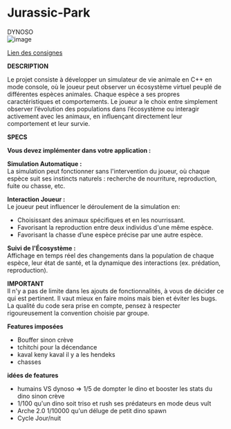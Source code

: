 # Jurassic-Park
DYNOSO  
![image](https://t1.pixers.pics/img-1fb6f67c/acrylic-prints-diplodocus-dinosaur-with-goofy-expression-illustration.jpg?H4sIAAAAAAAAA3WOXW7DIBCEr4Ml7F1-FhkfIK85gmUwTmn8g8Bpo56-pO1rn3Z2pJlv4LGXaQngw36GDFuc5zXAEtf6lSGHEr8CI4Mcm6G6K0Os6vgI2ecjsZYkb4XW3GDPSZhm-Jxqcpvynb2dZyoDQFFdis9aV48v4LcCEoUFIYDmmfTie6fchGNaw73EVuFTYpf2G0f-w_1boRG5ftHPHDdW5xyVc7L3dGvgH9avhpqCyxWIwPZAEqx9WePlSmR7ktaOSnlSxjsZjFM6GC2MQxeCWxbpJqW6SvkGYvKQSCsBAAA=)


[Lien des consignes](https://drive.google.com/file/d/1g8KIlVcBNlz_924NdNpjZObnCcWUdUnK/view?usp=drive_link)


 **DESCRIPTION**  
 
Le projet consiste à développer un simulateur de vie animale en C++ en mode console, où le joueur peut observer un écosystème virtuel peuplé de différentes espèces animales. Chaque espèce a ses propres caractéristiques et comportements. Le joueur a le choix entre simplement observer l’évolution des populations dans l’écosystème ou interagir activement avec les animaux, en influençant directement leur comportement et leur survie.  


  **SPECS**
  
**Vous devez implémenter dans votre application :**  

  **Simulation Automatique :**  
La simulation peut fonctionner sans l'intervention du joueur, où chaque espèce suit ses instincts naturels : recherche de nourriture, reproduction, fuite ou chasse, etc.

  **Interaction Joueur :**  
Le joueur peut influencer le déroulement de la simulation en:
 
 * Choisissant des animaux spécifiques et en les nourrissant.  
 * Favorisant la reproduction entre deux individus d'une même espèce.  
 * Favorisant la chasse d’une espèce précise par une autre espèce.

  **Suivi de l'Écosystème :**  
Affichage en temps réel des changements dans la population de chaque espèce, leur état de santé, et la dynamique des interactions (ex. prédation, reproduction).

  **IMPORTANT**  
Il n'y a pas de limite dans les ajouts de fonctionnalités, à vous de décider ce qui est pertinent. Il vaut mieux en faire moins mais bien et éviter les bugs.  
La qualité du code sera prise en compte, pensez à respecter rigoureusement la convention choisie par groupe.


 **Features imposées**  
 * Bouffer sinon crève
 * tchitchi pour la décendance
 * kaval keny kaval il y a les hendeks
 * chasses


 **idées de features**  
 * humains VS dynoso => 1/5 de dompter le dino et booster les stats du dino sinon crève
 * 1/100 qu'un dino soit triso et rush ses prédateurs en mode deus vult
 * Arche 2.0 1/10000 qu'un déluge de petit dino spawn
 * Cycle Jour/nuit
